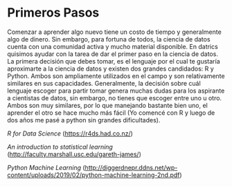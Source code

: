# Primeros Pasos
Comenzar a aprender algo nuevo tiene un costo de tiempo y generalmente algo de dinero. Sin embargo, para fortuna de todos, la ciencia de datos cuenta con una comunidad activa y mucho material disponible. En datrics quisimos ayudar con la tarea de dar el primer paso en la ciencia de datos.  La primera decisión que debes tomar, es el lenguaje por el cual te gustaría aproximarte a la ciencia de datos y existen dos grandes candidados: R y Python. Ambos son ampliamente utilizados en el campo y son relativamente similares en sus capacidades.  Generalmente, la decisión sobre cuál lenguaje escoger para partir tomar genera muchas dudas para los aspirante a cientistas de datos, sin embargo, no tienes que escoger entre uno u otro. Ambos son muy similares, por lo que manejando bastante bien uno, el aprender el otro se hace mucho más fácil (Yo comencé con R y luego de dos años me pasé a python sin grandes dificultades).

*R for Data Science* (https://r4ds.had.co.nz/)

*An introduction to statistical learning* (http://faculty.marshall.usc.edu/gareth-james/)

*Python Machine Learning* (http://diggerdnepr.ddns.net/wp-content/uploads/2019/02/python-machine-learning-2nd.pdf)
